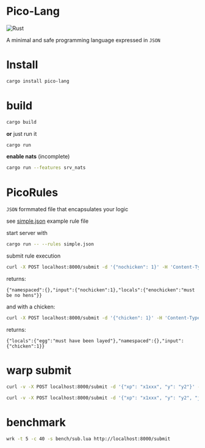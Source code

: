 
# Pico-Lang

![Rust](https://github.com/c0d3x42/pico-rs/workflows/Rust/badge.svg?branch=master)

A minimal and safe programming language expressed in `JSON`



# Install

```bash
cargo install pico-lang
```


# build

```bash
cargo build
```

**or** just run it

```bash
cargo run
```

**enable nats** (incomplete)
```bash
cargo run --features srv_nats
```

# PicoRules

`JSON` formmated file that encapsulates your logic

see [simple.json](/rules/simple.json) example rule file

start server with
```bash
cargo run -- --rules simple.json
```

submit rule execution

```bash
curl -X POST localhost:8000/submit -d '{"nochicken": 1}' -H 'Content-Type: application/json'
```
returns:
```
{"namespaced":{},"input":{"nochicken":1},"locals":{"enochicken":"must be no hens"}}
```

and with a chicken:
```bash
curl -X POST localhost:8000/submit -d '{"chicken": 1}' -H 'Content-Type: application/json'
```
returns:
```
{"locals":{"egg":"must have been layed"},"namespaced":{},"input":{"chicken":1}}
```

# warp submit

```bash
curl -v -X POST localhost:8000/submit -d '{"xp": "x1xxx", "y": "y2"}' -H 'Content-Type: application/json'
```

```bash
curl -v -X POST localhost:8000/submit -d '{"xp": "x1xxx", "y": "y2", "json": {"ja": "rules"}}' -H 'Content-Type: application/json'
```

# benchmark

```bash
wrk -t 5 -c 40 -s bench/sub.lua http://localhost:8000/submit
```
